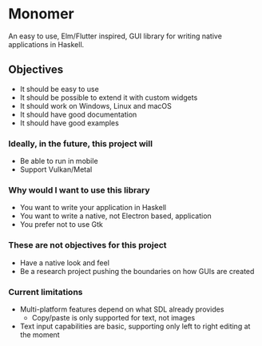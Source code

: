 # Monomer

An easy to use, Elm/Flutter inspired, GUI library for writing native applications in Haskell.

## Objectives

- It should be easy to use
- It should be possible to extend it with custom widgets
- It should work on Windows, Linux and macOS
- It should have good documentation
- It should have good examples

### Ideally, in the future, this project will

- Be able to run in mobile
- Support Vulkan/Metal

### Why would I want to use this library

- You want to write your application in Haskell
- You want to write a native, not Electron based, application
- You prefer not to use Gtk

### These are not objectives for this project

- Have a native look and feel
- Be a research project pushing the boundaries on how GUIs are created

### Current limitations

- Multi-platform features depend on what SDL already provides
  - Copy/paste is only supported for text, not images
- Text input capabilities are basic, supporting only left to right editing at the moment
